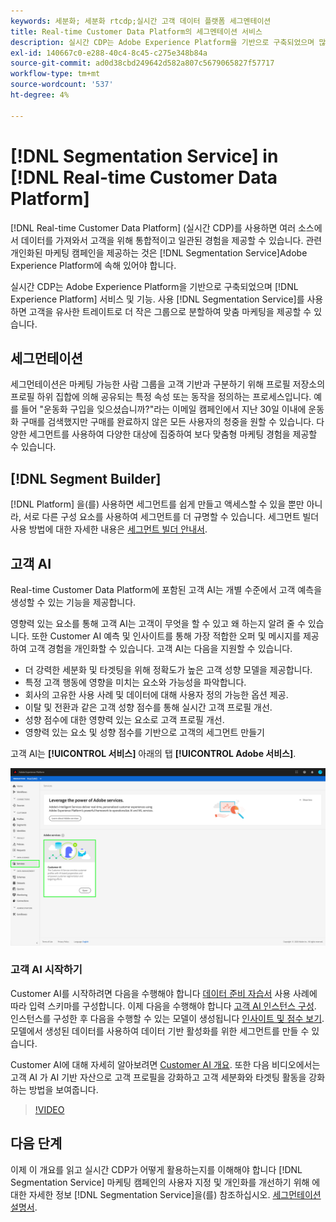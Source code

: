 ```yaml
---
keywords: 세분화; 세분화 rtcdp;실시간 고객 데이터 플랫폼 세그멘테이션
title: Real-time Customer Data Platform의 세그멘테이션 서비스
description: 실시간 CDP는 Adobe Experience Platform을 기반으로 구축되었으며 많은 Experience Platform 서비스 및 기능을 사용합니다. 세그멘테이션 서비스를 사용하여 고객을 유사한 트레이트를 가진 작은 그룹으로 분할하여 맞춤 마케팅을 제공할 수 있습니다.
exl-id: 140667c0-e288-40c4-8c45-c275e348b84a
source-git-commit: ad0d38cbd249642d582a807c5679065827f57717
workflow-type: tm+mt
source-wordcount: '537'
ht-degree: 4%

---
```


# [!DNL Segmentation Service] in [!DNL Real-time Customer Data Platform]

[!DNL Real-time Customer Data Platform] (실시간 CDP)를 사용하면 여러 소스에서 데이터를 가져와서 고객을 위해 통합적이고 일관된 경험을 제공할 수 있습니다. 관련 개인화된 마케팅 캠페인을 제공하는 것은 [!DNL Segmentation Service]Adobe Experience Platform에 속해 있어야 합니다.

실시간 CDP는 Adobe Experience Platform을 기반으로 구축되었으며 [!DNL Experience Platform] 서비스 및 기능. 사용 [!DNL Segmentation Service]를 사용하면 고객을 유사한 트레이트로 더 작은 그룹으로 분할하여 맞춤 마케팅을 제공할 수 있습니다.

## 세그먼테이션

세그먼테이션은 마케팅 가능한 사람 그룹을 고객 기반과 구분하기 위해 프로필 저장소의 프로필 하위 집합에 의해 공유되는 특정 속성 또는 동작을 정의하는 프로세스입니다. 예를 들어 &quot;운동화 구입을 잊으셨습니까?&quot;라는 이메일 캠페인에서 지난 30일 이내에 운동화 구매를 검색했지만 구매를 완료하지 않은 모든 사용자의 청중을 원할 수 있습니다. 다양한 세그먼트를 사용하여 다양한 대상에 집중하여 보다 맞춤형 마케팅 경험을 제공할 수 있습니다.

## [!DNL Segment Builder]

[!DNL Platform] 을(를) 사용하면 세그먼트를 쉽게 만들고 액세스할 수 있을 뿐만 아니라, 서로 다른 구성 요소를 사용하여 세그먼트를 더 규명할 수 있습니다. 세그먼트 빌더 사용 방법에 대한 자세한 내용은 [세그먼트 빌더 안내서](./segment-builder-guide.md).

## 고객 AI

Real-time Customer Data Platform에 포함된 고객 AI는 개별 수준에서 고객 예측을 생성할 수 있는 기능을 제공합니다.

영향력 있는 요소를 통해 고객 AI는 고객이 무엇을 할 수 있고 왜 하는지 알려 줄 수 있습니다. 또한 Customer AI 예측 및 인사이트를 통해 가장 적합한 오퍼 및 메시지를 제공하여 고객 경험을 개인화할 수 있습니다. 고객 AI는 다음을 지원할 수 있습니다.

* 더 강력한 세분화 및 타겟팅을 위해 정확도가 높은 고객 성향 모델을 제공합니다.
* 특정 고객 행동에 영향을 미치는 요소와 가능성을 파악합니다.
* 회사의 고유한 사용 사례 및 데이터에 대해 사용자 정의 가능한 옵션 제공.
* 이탈 및 전환과 같은 고객 성향 점수를 통해 실시간 고객 프로필 개선.
* 성향 점수에 대한 영향력 있는 요소로 고객 프로필 개선.
* 영향력 있는 요소 및 성향 점수를 기반으로 고객의 세그먼트 만들기

고객 AI는 **[!UICONTROL 서비스]** 아래의 탭 **[!UICONTROL Adobe 서비스]**.

![고객 AI 위치](../assets/overview/rtcdp-customer-ai.png)

### 고객 AI 시작하기

Customer AI를 시작하려면 다음을 수행해야 합니다 [데이터 준비 자습서](../../intelligent-services/data-preparation.md) 사용 사례에 따라 입력 스키마를 구성합니다. 이제 다음을 수행해야 합니다 [고객 AI 인스턴스 구성](../../intelligent-services/customer-ai/user-guide/configure.md). 인스턴스를 구성한 후 다음을 수행할 수 있는 모델이 생성됩니다 [인사이트 및 점수 보기](../../intelligent-services/customer-ai/user-guide/discover-insights.md). 모델에서 생성된 데이터를 사용하여 데이터 기반 활성화를 위한 세그먼트를 만들 수 있습니다.

Customer AI에 대해 자세히 알아보려면 [Customer AI 개요](../../intelligent-services/customer-ai/overview.md). 또한 다음 비디오에서는 고객 AI 가 AI 기반 자산으로 고객 프로필을 강화하고 고객 세분화와 타겟팅 활동을 강화하는 방법을 보여줍니다.

>[!VIDEO](https://video.tv.adobe.com/v/40374/?quality=12&learn=on)


## 다음 단계

이제 이 개요를 읽고 실시간 CDP가 어떻게 활용하는지를 이해해야 합니다 [!DNL Segmentation Service] 마케팅 캠페인의 사용자 지정 및 개인화를 개선하기 위해 에 대한 자세한 정보 [!DNL Segmentation Service]을(를) 참조하십시오. [세그먼테이션 설명서](../../segmentation/home.md).
